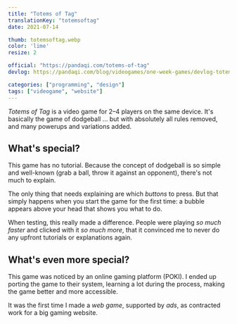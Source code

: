```yaml
---
title: "Totems of Tag"
translationKey: "totemsoftag"
date: 2021-07-14

thumb: totemsoftag.webp
color: 'lime'
resize: 2

official: "https://pandaqi.com/totems-of-tag"
devlog: https://pandaqi.com/blog/videogames/one-week-games/devlog-totems-of-tag

categories: ["programming", "design"]
tags: ["videogame", "website"]
---
```


_Totems of Tag_ is a video game for 2&ndash;4 players on the same device. It's basically the game of dodgeball ... but with absolutely all rules removed, and many powerups and variations added.

## What's special?
This game has no tutorial. Because the concept of dodgeball is so simple and well-known (grab a ball, throw it against an opponent), there's not much to explain.

The only thing that needs explaining are which _buttons_ to press. But that simply happens when you start the game for the first time: a bubble appears above your head that shows you what to do.

When testing, this really made a difference. People were playing _so much faster_ and clicked with it _so much more_, that it convinced me to never do any upfront tutorials or explanations again.

## What's even more special?
This game was noticed by an online gaming platform (POKI). I ended up porting the game to their system, learning a lot during the process, making the game better and more accessible.

It was the first time I made a _web game_, supported by _ads_, as contracted work for a big gaming website.